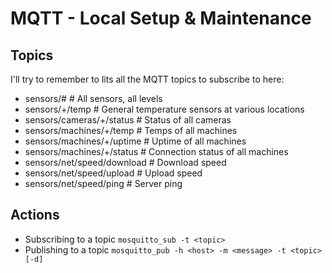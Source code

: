 # MQTT - Local Setup & Maintenance

## Topics
I'll try to remember to lits all the MQTT topics to subscribe to here:
 - sensors/#                    # All sensors, all levels
 - sensors/+/temp               # General temperature sensors at various locations
 - sensors/cameras/+/status     # Status of all cameras
 - sensors/machines/+/temp      # Temps of all machines
 - sensors/machines/+/uptime    # Uptime of all machines
 - sensors/machines/+/status    # Connection status of all machines
 - sensors/net/speed/download   # Download speed
 - sensors/net/speed/upload     # Upload speed
 - sensors/net/speed/ping       # Server ping

## Actions
 - Subscribing to a topic
    `mosquitto_sub -t <topic>`
 - Publishing to a topic
    `mosquitto_pub -h <host> -m <message> -t <topic> [-d]`
